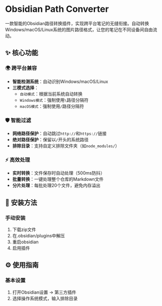 # Obsidian Path Converter



一款智能的Obsidian路径转换插件，实现跨平台笔记的无缝衔接。自动转换Windows/macOS/Linux系统的图片路径格式，让您的笔记在不同设备间自由流动。


## ✨ 核心功能

### 🌍 跨平台兼容
- **智能检测系统**：自动识别Windows/macOS/Linux
- **三模式选择**：
  - `自动模式`：根据当前系统自动转换
  - `Windows模式`：强制使用`\`路径分隔符
  - `macOS模式`：强制使用`/`路径分隔符

### 🛡️ 智能过滤
- **网络路径保护**：自动跳过`http://`和`https://`链接
- **绝对路径保护**：保留以`/`开头的系统路径
- **排除目录**：支持自定义排除文件夹（如`node_modules/`）

### ⚡ 高效处理
- **实时转换**：文件保存时自动处理（500ms防抖）
- **批量转换**：一键处理整个仓库的Markdown文件
- **分片处理**：每批处理20个文件，避免内存溢出

## 🚀 安装方法



### 手动安装

1. 下载zip文件
2. 在.obsidian/plugins中解压
3. 重启obsidian
4. 启用插件

## ⚙️ 使用指南

### 基本设置
1. 打开Obsidian设置 → 第三方插件
2. 选择操作系统模式，输入排除目录
